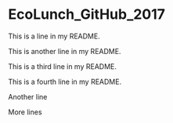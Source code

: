 
# EcoLunch_GitHub_2017

This is a line in my README.

This is another line in my README.

This is a third line in my README.

This is a fourth line in my README.

Another line

More lines

